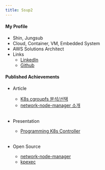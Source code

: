 ```yaml
---
title: Ssup2
---
```


#### My Profile

* Shin, Jungsub
* Cloud, Container, VM, Embedded System
* AWS Solutions Architect
* Links
  * [LinkedIn](https://kr.linkedin.com/in/jungsub-shin-933b82119)
  * [Github](https://github.com/ssup2)

#### Published Achievements

* Article
  * [K8s cgroupfs 분석/선택](https://tech.kakao.com/2020/06/29/cgroup-driver/)
  * [network-node-manager 소개](https://tech.kakao.com/2021/03/03/network-node-manager/) <br> <br>

* Presentation
  * [Programming K8s Controller](https://tv.kakao.com/channel/3693125/cliplink/414072325) <br> <br>

* Open Source
  * [network-node-manager](https://github.com/kakao/network-node-manager)
  * [kpexec](https://github.com/ssup2/kpexec)
